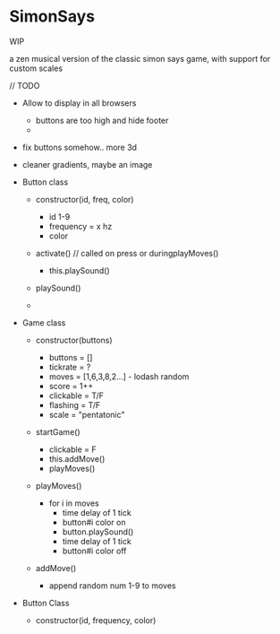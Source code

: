# SimonSays
WIP

a zen musical version of the classic simon says game, with support for custom scales

// TODO
- Allow to display in all browsers
    - buttons are too high and hide footer
    -
- fix buttons somehow.. more 3d
- cleaner gradients, maybe an image
- Button class
    - constructor(id, freq, color)
        - id 1-9
        - frequency = x hz
        - color

    - activate() // called on press or duringplayMoves()
        - this.playSound()
    - playSound()
    - 


- Game class
    - constructor(buttons)
        - buttons = []
        - tickrate = ?
        - moves = [1,6,3,8,2...]  - lodash random
        - score = 1++
        - clickable = T/F
        - flashing = T/F
        - scale = "pentatonic" 
    - startGame()
        - clickable = F
        - this.addMove()
        - playMoves() 
    - playMoves()
        - for i in moves
            - time delay of 1 tick
            - button#i color on
            - button.playSound()
            - time delay of 1 tick
            - button#i color off
            
    - addMove()
        - append random num 1-9 to moves

- Button Class
    - constructor(id, frequency, color)